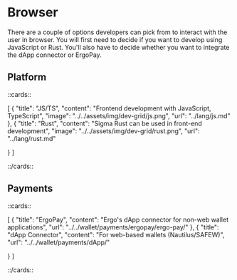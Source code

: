 # Browser

There are a couple of options developers can pick from to interact with the user in browser. You will first need to decide if you want to develop using JavaScript or Rust. You'll also have to decide whether you want to integrate the dApp connector or ErgoPay.

## Platform


::cards::

[
  {
    "title": "JS/TS",
    "content": "Frontend development with JavaScript, TypeScript",
    "image": "../../assets/img/dev-grid/js.png",
    "url": "../lang/js.md"
  },
  {
    "title": "Rust",
    "content": "Sigma Rust can be used in front-end development",
    "image": "../../assets/img/dev-grid/rust.png",
    "url": "../lang/rust.md"

  }
]

::/cards::







## Payments


::cards::

[
  {
    "title": "ErgoPay",
    "content": "Ergo's dApp connector for non-web wallet applications",
    "url": "../../wallet/payments/ergopay/ergo-pay/"
  },
  {
    "title": "dApp Connector",
    "content": "For web-based wallets (Nautilus/SAFEW)",
    "url": "../../wallet/payments/dApp/"

  }
]

::/cards::

